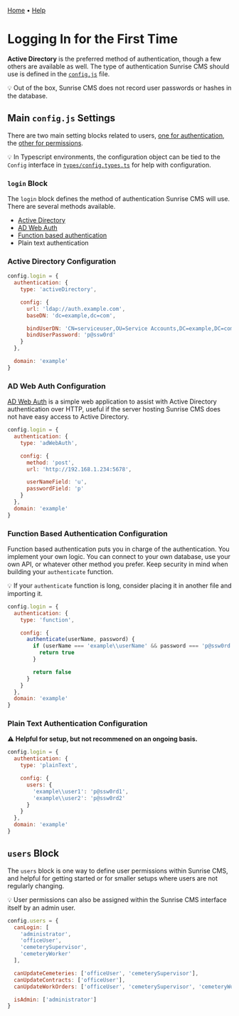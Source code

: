 [Home](https://cityssm.github.io/sunrise-cms/)
•
[Help](https://cityssm.github.io/sunrise-cms/docs/)

# Logging In for the First Time

**Active Directory** is the preferred method of authentication,
though a few others are available as well. The type of authentication
Sunrise CMS should use is defined in the [`config.js`](./configJs.md) file.

💡 Out of the box, Sunrise CMS does not record user passwords or hashes in the database.

## Main `config.js` Settings

There are two main setting blocks related to users, [one for authentication](#login-block),
the [other for permissions](#users-block).

💡 In Typescript environments, the configuration object can be tied to the
`Config` interface in
[`types/config.types.ts`](https://github.com/cityssm/sunrise-cms/blob/main/types/config.types.ts)
for help with configuration.

### `login` Block

The `login` block defines the method of authentication Sunrise CMS will use.
There are several methods available.

- [Active Directory](#active-directory-configuration)
- [AD Web Auth](#ad-web-auth-configuration)
- [Function based authentication](#function-based-authentication-configuration)
- Plain text authentication

### Active Directory Configuration

```javascript
config.login = {
  authentication: {
    type: 'activeDirectory',

    config: {
      url: 'ldap://auth.example.com',
      baseDN: 'dc=example,dc=com',

      bindUserDN: 'CN=serviceuser,OU=Service Accounts,DC=example,DC=com',
      bindUserPassword: 'p@ssw0rd'
    }
  },

  domain: 'example'
}
```

### AD Web Auth Configuration

[AD Web Auth](https://github.com/cityssm/ad-web-auth) is a simple web application
to assist with Active Directory authentication over HTTP, useful if the server
hosting Sunrise CMS does not have easy access to Active Directory.

```javascript
config.login = {
  authentication: {
    type: 'adWebAuth',

    config: {
      method: 'post',
      url: 'http://192.168.1.234:5678',

      userNameField: 'u',
      passwordField: 'p'
    }
  },
  domain: 'example'
}
```

### Function Based Authentication Configuration

Function based authentication puts you in charge of the authentication.
You implement your own logic. You can connect to your own database,
use your own API, or whatever other method you prefer.
Keep security in mind when building your `authenticate` function.

💡 If your `authenticate` function is long, consider placing it in another file
and importing it.

```javascript
config.login = {
  authentication: {
    type: 'function',

    config: {
      authenticate(userName, password) {
        if (userName === 'example\\userName' && password === 'p@ssw0rd') {
          return true
        }

        return false
      }
    }
  },
  domain: 'example'
}
```

### Plain Text Authentication Configuration

⚠️ **Helpful for setup, but not recommened on an ongoing basis.**

```javascript
config.login = {
  authentication: {
    type: 'plainText',

    config: {
      users: {
        'example\\user1': 'p@ssw0rd1',
        'example\\user2': 'p@ssw0rd2'
      }
    }
  },
  domain: 'example'
}
```

## `users` Block

The `users` block is one way to define user permissions within Sunrise CMS,
and helpful for getting started or for smaller setups where users are not regularly
changing.

💡 User permissions can also be assigned within the Sunrise CMS interface itself
by an admin user.

```javascript
config.users = {
  canLogin: [
    'administrator',
    'officeUser',
    'cemeterySupervisor',
    'cemeteryWorker'
  ],

  canUpdateCemeteries: ['officeUser', 'cemeterySupervisor'],
  canUpdateContracts: ['officeUser'],
  canUpdateWorkOrders: ['officeUser', 'cemeterySupervisor', 'cemeteryWorker'],

  isAdmin: ['administrator']
}
```

